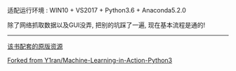 适配运行环境 : WIN10 + VS2017 + Python3.6 + Anaconda5.2.0

除了网络抓取数据以及GUI没弄, 把别的坑踩了一遍, 现在基本流程是通的!

---
[该书配套的原版资源](https://www.manning.com/books/machine-learning-in-action)

[Forked from Y1ran/Machine-Learning-in-Action-Python3](https://github.com/Y1ran/Machine-Learning-in-Action-Python3)